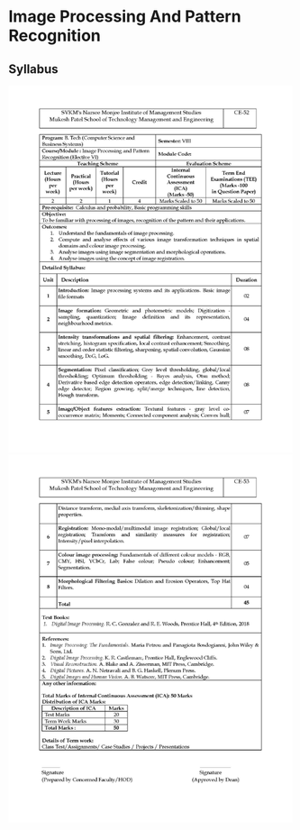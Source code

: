 # Image Processing And Pattern Recognition

## Syllabus

![1](https://github.com/aryashah2k/Image-Processing-Pattern-Recognition/blob/main/Syllabus/assets/IPPR%20Syllabus_Page_1.jpg)
![2](https://github.com/aryashah2k/Image-Processing-Pattern-Recognition/blob/main/Syllabus/assets/IPPR%20Syllabus_Page_2.jpg)